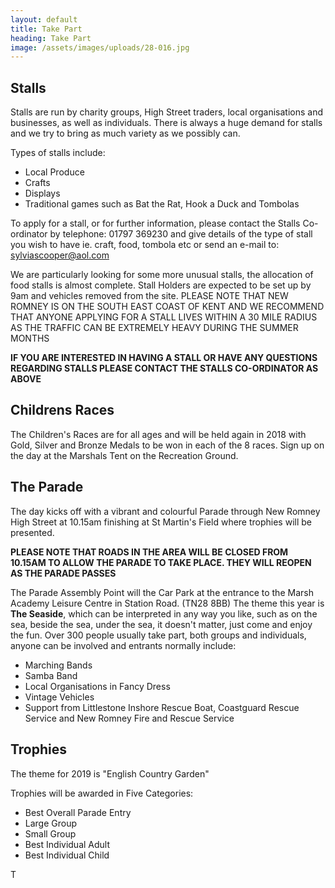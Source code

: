 ```yaml
---
layout: default
title: Take Part
heading: Take Part
image: /assets/images/uploads/28-016.jpg
---
```

## Stalls

Stalls are run by charity groups, High Street traders, local organisations and businesses, as well as individuals. There is always a huge demand for stalls and we try to bring as much variety as we possibly can.

Types of stalls include:

* Local Produce
* Crafts
* Displays
* Traditional games such as Bat the Rat, Hook a Duck and Tombolas

To apply for a stall, or for further information, please contact the Stalls Co-ordinator by telephone: 01797 369230 and give details of the type of stall you wish to have ie. craft, food, tombola etc or send an e-mail to:  sylviascooper@aol.com

We are particularly looking for some more unusual stalls, the allocation of food stalls is almost complete.  Stall Holders are expected to be set up by 9am and vehicles removed from the site. PLEASE NOTE THAT NEW ROMNEY IS ON THE SOUTH EAST COAST OF KENT AND WE RECOMMEND THAT ANYONE APPLYING FOR A STALL LIVES WITHIN A 30 MILE RADIUS AS THE TRAFFIC CAN BE EXTREMELY HEAVY DURING THE SUMMER MONTHS

**IF YOU ARE INTERESTED IN HAVING A STALL OR HAVE ANY QUESTIONS REGARDING STALLS PLEASE CONTACT THE STALLS CO-ORDINATOR AS ABOVE**

## Childrens Races

The Children's Races are for all ages and will be held again in 2018 with Gold, Silver and Bronze Medals to be won in each of the 8 races.  Sign up on the day at the Marshals Tent on the Recreation Ground.

## The Parade

The day kicks off with a vibrant and colourful Parade through New Romney High Street at 10.15am finishing at St Martin's Field where trophies will be presented.  

**PLEASE NOTE THAT ROADS IN THE AREA WILL BE CLOSED FROM 10.15AM TO ALLOW THE PARADE TO TAKE PLACE.  THEY WILL REOPEN AS THE PARADE PASSES**

The Parade Assembly Point will the Car Park at the entrance to the Marsh Academy Leisure Centre in Station Road. (TN28 8BB)  The theme this year is **The Seaside**, which can be interpreted in any way you like, such as on the sea, beside the sea, under the sea, it doesn't matter, just come and enjoy the fun.  Over 300 people usually take part, both groups and individuals, anyone can be involved and entrants normally include:

* Marching Bands
* Samba Band
* Local Organisations in Fancy Dress
* Vintage Vehicles
* Support from Littlestone Inshore Rescue Boat, Coastguard Rescue Service and New Romney Fire and Rescue Service

## Trophies

The theme for 2019 is "English Country Garden"

Trophies will be awarded in Five Categories:

* Best Overall Parade Entry
* Large Group
* Small Group
* Best Individual Adult
* Best Individual Child

T
